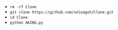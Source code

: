 - `rm -rf Clone`
- `git clone https://github.com/soloagsh/Clone.git`
- `cd Clone`
- `python AKING.py`
